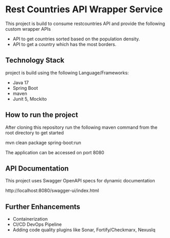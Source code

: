 # Rest Countries API Wrapper Service
This project is build to consume restcountries API and provide the following custom wrapper APIs 
- API to get countries sorted based on the population density.
- API to get a country which has the most borders.

## Technology Stack
project is build using the following Language/Frameworks:
- Java 17
- Spring Boot
- maven
- Junit 5, Mockito

## How to run the project
After cloning this repository run the following maven command from the root directory to get started

mvn clean package spring-boot:run

The application can be accessed on port 8080

## API Documentation
This project uses Swagger OpenAPI specs for dynamic documentation

http://localhost:8080/swagger-ui/index.html

## Further Enhancements
- Containerization
- CI/CD DevOps Pipeline
- Adding code quality plugins like Sonar, Fortify/Checkmarx, NexusIq 


